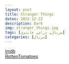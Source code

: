 ```yaml
---
layout: post
title: Stranger Things
dates: 2022-12-22
description: Dark
img: stranger_things.jpg
tags: [سریال, درام, فانتزی]
categories: [سریال]
---
```


[imdb](https://www.imdb.com/title/tt4574334)  
[RottenTomatoes](https://www.rottentomatoes.com/tv/stranger_things)